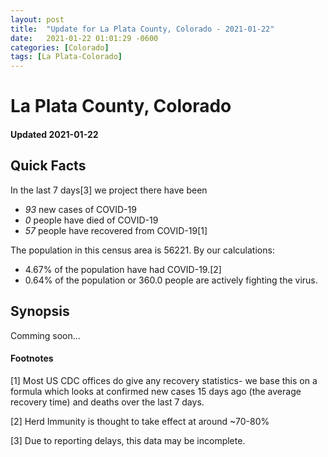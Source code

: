 ```yaml
---
layout: post
title:  "Update for La Plata County, Colorado - 2021-01-22"
date:   2021-01-22 01:01:29 -0600
categories: [Colorado]
tags: [La Plata-Colorado]
---
```


# La Plata County, Colorado
#### Updated 2021-01-22

## Quick Facts

In the last 7 days[3] we project there have been
- *93* new cases of COVID-19
- *0* people have died of COVID-19
- *57* people have recovered from COVID-19[1]

The population in this census area is 56221. By our calculations:
- 4.67% of the population have had COVID-19.[2]
- 0.64% of the population or 360.0 people are actively fighting the virus.

## Synopsis

Comming soon...


#### Footnotes

[1] Most US CDC offices do give any recovery statistics- we base this on a formula which looks at confirmed new cases
15 days ago (the average recovery time) and deaths over the last 7 days.

[2] Herd Immunity is thought to take effect at around ~70-80%

[3] Due to reporting delays, this data may be incomplete.
 
    